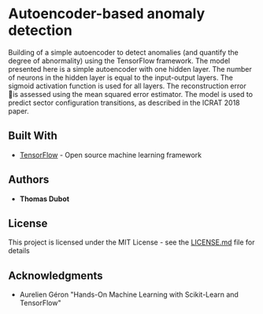 # Autoencoder-based anomaly detection

Building of a simple autoencoder to detect anomalies (and quantify the degree of abnormality) using the TensorFlow framework.
The model presented here is a simple autoencoder with one hidden layer. The number of neurons in the hidden layer is equal to the input-output layers.
The sigmoid activation function is used for all layers. The reconstruction error 􏰇is assessed using the mean squared error estimator.
The model is used to predict sector configuration transitions, as described in the ICRAT 2018 paper. 


## Built With

* [TensorFlow](https://www.tensorflow.org/) - Open source machine learning framework


## Authors

* **Thomas Dubot** 


## License

This project is licensed under the MIT License - see the [LICENSE.md](LICENSE.md) file for details


## Acknowledgments

* Aurelien Géron "Hands-On Machine Learning with Scikit-Learn and TensorFlow"


